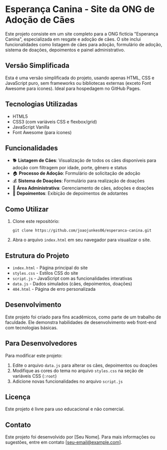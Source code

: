 # Esperança Canina - Site da ONG de Adoção de Cães

Este projeto consiste em um site completo para a ONG fictícia "Esperança Canina", especializada em resgate e adoção de cães. O site inclui funcionalidades como listagem de cães para adoção, formulário de adoção, sistema de doações, depoimentos e painel administrativo.

## Versão Simplificada

Esta é uma versão simplificada do projeto, usando apenas HTML, CSS e JavaScript puro, sem frameworks ou bibliotecas externas (exceto Font Awesome para ícones). Ideal para hospedagem no GitHub Pages.

## Tecnologias Utilizadas

- HTML5
- CSS3 (com variáveis CSS e flexbox/grid)
- JavaScript Vanilla
- Font Awesome (para ícones)

## Funcionalidades

- 🐕 **Listagem de Cães**: Visualização de todos os cães disponíveis para adoção com filtragem por idade, porte, gênero e status
- 🏠 **Processo de Adoção**: Formulário de solicitação de adoção
- 💰 **Sistema de Doações**: Formulário para realização de doações
- 👤 **Área Administrativa**: Gerenciamento de cães, adoções e doações
- 💬 **Depoimentos**: Exibição de depoimentos de adotantes

## Como Utilizar

1. Clone este repositório:
   ```
   git clone https://github.com/joaojunkes06/esperanca-canina.git
   ```

2. Abra o arquivo `index.html` em seu navegador para visualizar o site.

## Estrutura do Projeto

- `index.html` - Página principal do site
- `styles.css` - Estilos CSS do site
- `script.js` - JavaScript com as funcionalidades interativas
- `data.js` - Dados simulados (cães, depoimentos, doações)
- `404.html` - Página de erro personalizada

## Desenvolvimento

Este projeto foi criado para fins acadêmicos, como parte de um trabalho de faculdade. Ele demonstra habilidades de desenvolvimento web front-end com tecnologias básicas.

## Para Desenvolvedores

Para modificar este projeto:

1. Edite o arquivo `data.js` para alterar os cães, depoimentos ou doações
2. Modifique as cores do tema no arquivo `styles.css` na seção de variáveis CSS (`:root`)
3. Adicione novas funcionalidades no arquivo `script.js`

## Licença

Este projeto é livre para uso educacional e não comercial.

## Contato

Este projeto foi desenvolvido por [Seu Nome]. Para mais informações ou sugestões, entre em contato [seu-email@example.com].